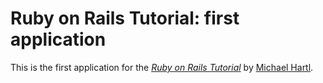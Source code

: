 # Ruby on Rails Tutorial: first application

This is the first application for the [*Ruby on Rails Tutorial*](http://railstutorial.org/) by [Michael Hartl](http:/michaelhartl.com/).
